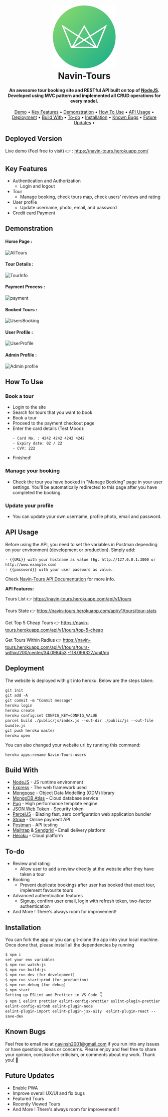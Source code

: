 <h1 align="center">
  <br>
  <a href="https://navin-tours.herokuapp.com/"><img src="https://github.com/nanusharma2001/Navin-Tours/blob/master/public/img/logo-green-round.png" alt="Navin-Tours" width="200"></a>
  <br>
  Navin-Tours
  <br>
</h1>

<h4 align="center">An awesome tour booking site and RESTful API built on top of <a href="https://nodejs.org/en/" target="_blank">NodeJS</a>. Developed using MVC pattern and implemented all CRUD operations for every model.</h4>

 <p align="center">
 <a href="#deployed-version">Demo</a> •
  <a href="#key-features">Key Features</a> •
  <a href="#demonstration">Demonstration</a> •
  <a href="#how-to-use">How To Use</a> •
  <a href="#api-usage">API Usage</a> •
  <a href="#deployment">Deployment</a> •
  <a href="#build-with">Build With</a> •
  <a href="#to-do">To-do</a> •
  <a href="#installation">Installation</a> • 
  <a href="#known-bugs">Known Bugs</a> • 
  <a href="#future-updates">Future Updates</a> • 
</p>

## Deployed Version

Live demo (Feel free to visit) 👉 : https://navin-tours.herokuapp.com/

## Key Features

- Authentication and Authorization
  - Login and logout
- Tour
  - Manage booking, check tours map, check users' reviews and rating
- User profile
  - Update username, photo, email, and password
- Credit card Payment

## Demonstration

#### Home Page :

![AllTours](https://user-images.githubusercontent.com/59772521/130118531-42d6552b-77e5-40d2-939e-d623627d75e7.gif)

#### Tour Details :

![TourInfo](https://user-images.githubusercontent.com/59772521/130122338-838d8865-2090-48ea-914a-3257d19594b1.gif)

#### Payment Process :
![payment](https://user-images.githubusercontent.com/59772521/130123598-698b269d-522a-4259-86de-2604704b6497.gif)

#### Booked Tours :

![UsersBooking](https://user-images.githubusercontent.com/59772521/130120604-2cfc87f6-9502-4d28-9331-7ca2090343fb.gif)

#### User Profile :

![UserProfile](https://user-images.githubusercontent.com/59772521/130120085-8fe33651-76a1-42d8-8dc2-052020faac33.gif)

#### Admin Profile :

![Admin profile](https://user-images.githubusercontent.com/59772521/130119358-0fe596a4-ebde-4023-b985-b4a9094224d2.gif)


## How To Use

### Book a tour

- Login to the site
- Search for tours that you want to book
- Book a tour
- Proceed to the payment checkout page
- Enter the card details (Test Mood):
  ```
  - Card No. : 4242 4242 4242 4242
  - Expiry date: 02 / 22
  - CVV: 222
  ```
- Finished!

### Manage your booking

- Check the tour you have booked in "Manage Booking" page in your user settings. You'll be automatically redirected to this
  page after you have completed the booking.

### Update your profile

- You can update your own username, profile photo, email and password.

## API Usage

Before using the API, you need to set the variables in Postman depending on your environment (development or production). Simply add:

```
- {{URL}} with your hostname as value (Eg. http://127.0.0.1:3000 or http://www.example.com)
- {{password}} with your user password as value.
```

Check [Navin-Tours API Documentation](https://documenter.getpostman.com/view/16464394/TzzBpvNb) for more info.

<b> API Features: </b>

Tours List 👉 https://navin-tours.herokuapp.com/api/v1/tours

Tours State 👉 https://navin-tours.herokuapp.com/api/v1/tours/tour-stats

Get Top 5 Cheap Tours 👉 https://navin-tours.herokuapp.com/api/v1/tours/top-5-cheap

Get Tours Within Radius 👉 https://navin-tours.herokuapp.com/api/v1/tours/tours-within/200/center/34.098453,-118.096327/unit/mi

## Deployment

The website is deployed with git into heroku. Below are the steps taken:

```
git init
git add -A
git commit -m "Commit message"
heroku login
heroku create
heroku config:set CONFIG_KEY=CONFIG_VALUE
parcel build ./public/js/index.js --out-dir ./public/js --out-file bundle.js
git push heroku master
heroku open
```

You can also changed your website url by running this command:

```
heroku apps:rename Navin-Tours-users
```

## Build With

- [NodeJS](https://nodejs.org/en/) - JS runtime environment
- [Express](http://expressjs.com/) - The web framework used
- [Mongoose](https://mongoosejs.com/) - Object Data Modelling (ODM) library
- [MongoDB Atlas](https://www.mongodb.com/cloud/atlas) - Cloud database service
- [Pug](https://pugjs.org/api/getting-started.html) - High performance template engine
- [JSON Web Token](https://jwt.io/) - Security token
- [ParcelJS](https://parceljs.org/) - Blazing fast, zero configuration web application bundler
- [Stripe](https://stripe.com/) - Online payment API
- [Postman](https://www.getpostman.com/) - API testing
- [Mailtrap](https://mailtrap.io/) & [Sendgrid](https://sendgrid.com/) - Email delivery platform
- [Heroku](https://www.heroku.com/) - Cloud platform

## To-do

- Review and rating
  - Allow user to add a review directly at the website after they have taken a tour
- Booking
  - Prevent duplicate bookings after user has booked that exact tour, implement favourite tours
- Advanced authentication features
  - Signup, confirm user email, login with refresh token, two-factor authentication
- And More ! There's always room for improvement!

## Installation

You can fork the app or you can git-clone the app into your local machine. Once done that, please install all the
dependencies by running

```
$ npm i
set your env variables
$ npm run watch:js
$ npm run build:js
$ npm run dev (for development)
$ npm run start:prod (for production)
$ npm run debug (for debug)
$ npm start
Setting up ESLint and Prettier in VS Code 👇
$ npm i eslint prettier eslint-config-prettier eslint-plugin-prettier eslint-config-airbnb eslint-plugin-node
eslint-plugin-import eslint-plugin-jsx-a11y  eslint-plugin-react --save-dev
```

## Known Bugs

Feel free to email me at navinsh2001@gmail.com if you run into any issues or have questions, ideas or concerns.
Please enjoy and feel free to share your opinion, constructive criticism, or comments about my work. Thank you! 🙂

## Future Updates

- Enable PWA
- Improve overall UX/UI and fix bugs
- Featured Tours
- Recently Viewed Tours
- And More ! There's always room for improvement!!!

